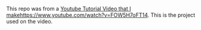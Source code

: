 This repo was from a [Youtube Tutorial Video that I make](https://www.youtube.com/watch?v=FOW5H7oFT14)https://www.youtube.com/watch?v=FOW5H7oFT14.
This is the project used on the video.
